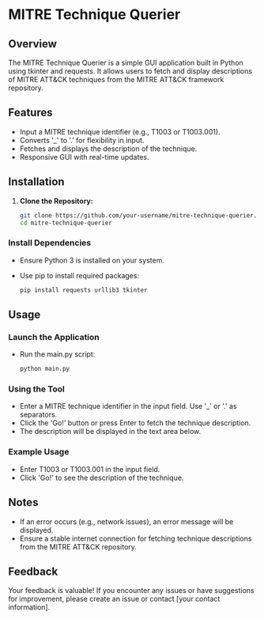 # MITRE Technique Querier

## Overview

The MITRE Technique Querier is a simple GUI application built in Python using tkinter and requests. It allows users to fetch and display descriptions of MITRE ATT&CK techniques from the MITRE ATT&CK framework repository.

## Features

- Input a MITRE technique identifier (e.g., T1003 or T1003.001).
- Converts '_' to '.' for flexibility in input.
- Fetches and displays the description of the technique.
- Responsive GUI with real-time updates.

## Installation

1. **Clone the Repository:**
   ```bash
   git clone https://github.com/your-username/mitre-technique-querier.git
   cd mitre-technique-querier
### Install Dependencies
- Ensure Python 3 is installed on your system.
- Use pip to install required packages:

   ```bash
   pip install requests urllib3 tkinter
## Usage
### Launch the Application
- Run the main.py script:
   ```bash
   python main.py
### Using the Tool
- Enter a MITRE technique identifier in the input field. Use '_' or '.' as separators.
- Click the 'Go!' button or press Enter to fetch the technique description.
- The description will be displayed in the text area below.

### Example Usage
- Enter T1003 or T1003.001 in the input field.
- Click 'Go!' to see the description of the technique.

## Notes
- If an error occurs (e.g., network issues), an error message will be displayed.
- Ensure a stable internet connection for fetching technique descriptions from the MITRE ATT&CK repository.

## Feedback
Your feedback is valuable! If you encounter any issues or have suggestions for improvement, please create an issue or contact [your contact information].
